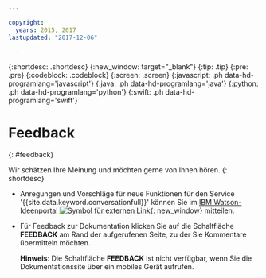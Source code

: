 ```yaml
---

copyright:
  years: 2015, 2017
lastupdated: "2017-12-06"

---
```


{:shortdesc: .shortdesc}
{:new_window: target="_blank"}
{:tip: .tip}
{:pre: .pre}
{:codeblock: .codeblock}
{:screen: .screen}
{:javascript: .ph data-hd-programlang='javascript'}
{:java: .ph data-hd-programlang='java'}
{:python: .ph data-hd-programlang='python'}
{:swift: .ph data-hd-programlang='swift'}

# Feedback
{: #feedback}

Wir schätzen Ihre Meinung und möchten gerne von Ihnen hören.
{: shortdesc}

- Anregungen und Vorschläge für neue Funktionen für den Service '{{site.data.keyword.conversationfull}}' können Sie im [IBM Watson-Ideenportal ![Symbol für externen Link](../../icons/launch-glyph.svg "Symbol für externen Link")](https://ibm-watson.ideas.aha.io/?project=WCS){: new_window} mitteilen.

- Für Feedback zur Dokumentation klicken Sie auf die Schaltfläche **FEEDBACK** am Rand der aufgerufenen Seite, zu der Sie Kommentare übermitteln möchten.

  **Hinweis**: Die Schaltfläche **FEEDBACK** ist nicht verfügbar, wenn Sie die Dokumentationssite über ein mobiles Gerät aufrufen.
